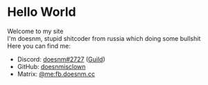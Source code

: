 # Hello World
Welcome to my site </br>
I'm doesnm, stupid shitcoder from russia which doing some bullshit </br>
Here you can find me:
* Discord: [doesnm#2727](https://discord.com/users/969171039781277726) ([Guild](https://discord.gg/3WD4sbbMkn))
* GitHub: [doesnmisclown](https://github.com/doesnmisclown)
* Matrix: [@me:fb.doesnm.cc](https://matrix.to/#/@me:fb.doesnm.cc)
